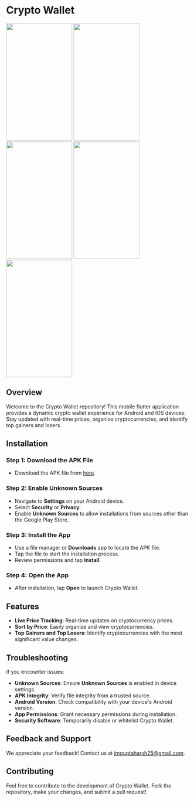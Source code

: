 # Crypto Wallet
<img src="https://github.com/imguptaharsh/crypto-wallet/assets/111433732/54c717e2-ae04-43a3-8412-e2430cb9425d" width="180" height="320">
<img src="https://github.com/imguptaharsh/crypto-wallet/assets/111433732/e497f25b-6a70-43ad-9422-66accc9b61f2" width="180" height="320">
<img src="https://github.com/imguptaharsh/crypto-wallet/assets/111433732/ebe0ae46-7493-4291-917a-121d255ee5d7" width="180" height="320">
<img src="https://github.com/imguptaharsh/crypto-wallet/assets/111433732/03701312-0ce6-41a1-b8b7-9d9cbe9fd810" width="180" height="320">
<img src="https://github.com/imguptaharsh/crypto-wallet/assets/111433732/be074c79-78bd-494a-997a-8a6c97860b89" width="180" height="320">

## Overview

Welcome to the Crypto Wallet repository! This mobile flutter application provides a dynamic crypto wallet experience for Android and IOS devices. Stay updated with real-time prices, organize cryptocurrencies, and identify top gainers and losers.

## Installation

### Step 1: Download the APK File

- Download the APK file from [here](https://drive.google.com/file/d/15aP6D2mI0CRH16eL4y-BEV8mC5VrPhry/view?usp=sharing).

### Step 2: Enable Unknown Sources

- Navigate to **Settings** on your Android device.
- Select **Security** or **Privacy**.
- Enable **Unknown Sources** to allow installations from sources other than the Google Play Store.

### Step 3: Install the App

- Use a file manager or **Downloads** app to locate the APK file.
- Tap the file to start the installation process.
- Review permissions and tap **Install**.

### Step 4: Open the App

- After installation, tap **Open** to launch Crypto Wallet.

## Features

- **Live Price Tracking**: Real-time updates on cryptocurrency prices.
- **Sort by Price**: Easily organize and view cryptocurrencies.
- **Top Gainers and Top Losers**: Identify cryptocurrencies with the most significant value changes.

## Troubleshooting

If you encounter issues:

- **Unknown Sources**: Ensure **Unknown Sources** is enabled in device settings.
- **APK Integrity**: Verify file integrity from a trusted source.
- **Android Version**: Check compatibility with your device's Android version.
- **App Permissions**: Grant necessary permissions during installation.
- **Security Software**: Temporarily disable or whitelist Crypto Wallet.

## Feedback and Support

We appreciate your feedback! Contact us at [imguptaharsh25@gmail.com](mailto:imguptaharsh25@gmail.com).

## Contributing

Feel free to contribute to the development of Crypto Wallet. Fork the repository, make your changes, and submit a pull request!
